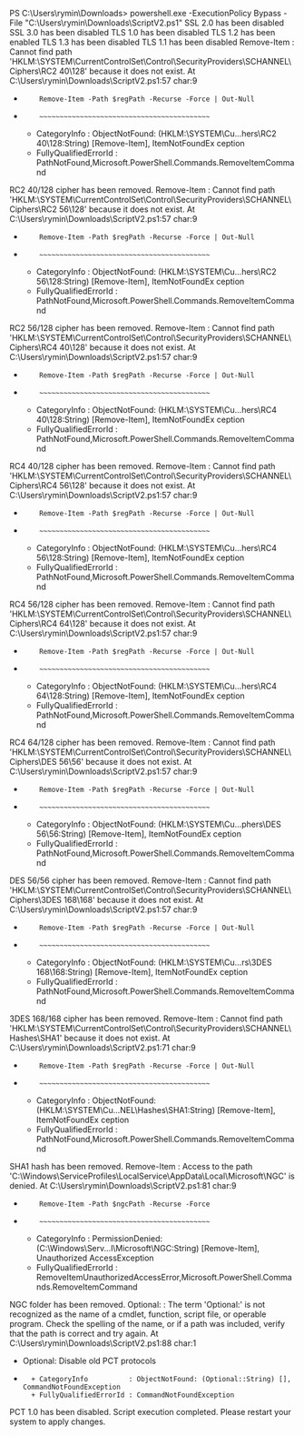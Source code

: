 PS C:\Users\rymin\Downloads> powershell.exe -ExecutionPolicy Bypass -File "C:\Users\rymin\Downloads\ScriptV2.ps1"
SSL 2.0 has been disabled
SSL 3.0 has been disabled
TLS 1.0 has been disabled
TLS 1.2 has been enabled
TLS 1.3 has been disabled
TLS 1.1 has been disabled
Remove-Item : Cannot find path 'HKLM:\SYSTEM\CurrentControlSet\Control\SecurityProviders\SCHANNEL\Ciphers\RC2 40\128'
because it does not exist.
At C:\Users\rymin\Downloads\ScriptV2.ps1:57 char:9
+         Remove-Item -Path $regPath -Recurse -Force | Out-Null
+         ~~~~~~~~~~~~~~~~~~~~~~~~~~~~~~~~~~~~~~~~~~
    + CategoryInfo          : ObjectNotFound: (HKLM:\SYSTEM\Cu...hers\RC2 40\128:String) [Remove-Item], ItemNotFoundEx
   ception
    + FullyQualifiedErrorId : PathNotFound,Microsoft.PowerShell.Commands.RemoveItemCommand

RC2 40/128 cipher has been removed.
Remove-Item : Cannot find path 'HKLM:\SYSTEM\CurrentControlSet\Control\SecurityProviders\SCHANNEL\Ciphers\RC2 56\128'
because it does not exist.
At C:\Users\rymin\Downloads\ScriptV2.ps1:57 char:9
+         Remove-Item -Path $regPath -Recurse -Force | Out-Null
+         ~~~~~~~~~~~~~~~~~~~~~~~~~~~~~~~~~~~~~~~~~~
    + CategoryInfo          : ObjectNotFound: (HKLM:\SYSTEM\Cu...hers\RC2 56\128:String) [Remove-Item], ItemNotFoundEx
   ception
    + FullyQualifiedErrorId : PathNotFound,Microsoft.PowerShell.Commands.RemoveItemCommand

RC2 56/128 cipher has been removed.
Remove-Item : Cannot find path 'HKLM:\SYSTEM\CurrentControlSet\Control\SecurityProviders\SCHANNEL\Ciphers\RC4 40\128'
because it does not exist.
At C:\Users\rymin\Downloads\ScriptV2.ps1:57 char:9
+         Remove-Item -Path $regPath -Recurse -Force | Out-Null
+         ~~~~~~~~~~~~~~~~~~~~~~~~~~~~~~~~~~~~~~~~~~
    + CategoryInfo          : ObjectNotFound: (HKLM:\SYSTEM\Cu...hers\RC4 40\128:String) [Remove-Item], ItemNotFoundEx
   ception
    + FullyQualifiedErrorId : PathNotFound,Microsoft.PowerShell.Commands.RemoveItemCommand

RC4 40/128 cipher has been removed.
Remove-Item : Cannot find path 'HKLM:\SYSTEM\CurrentControlSet\Control\SecurityProviders\SCHANNEL\Ciphers\RC4 56\128'
because it does not exist.
At C:\Users\rymin\Downloads\ScriptV2.ps1:57 char:9
+         Remove-Item -Path $regPath -Recurse -Force | Out-Null
+         ~~~~~~~~~~~~~~~~~~~~~~~~~~~~~~~~~~~~~~~~~~
    + CategoryInfo          : ObjectNotFound: (HKLM:\SYSTEM\Cu...hers\RC4 56\128:String) [Remove-Item], ItemNotFoundEx
   ception
    + FullyQualifiedErrorId : PathNotFound,Microsoft.PowerShell.Commands.RemoveItemCommand

RC4 56/128 cipher has been removed.
Remove-Item : Cannot find path 'HKLM:\SYSTEM\CurrentControlSet\Control\SecurityProviders\SCHANNEL\Ciphers\RC4 64\128'
because it does not exist.
At C:\Users\rymin\Downloads\ScriptV2.ps1:57 char:9
+         Remove-Item -Path $regPath -Recurse -Force | Out-Null
+         ~~~~~~~~~~~~~~~~~~~~~~~~~~~~~~~~~~~~~~~~~~
    + CategoryInfo          : ObjectNotFound: (HKLM:\SYSTEM\Cu...hers\RC4 64\128:String) [Remove-Item], ItemNotFoundEx
   ception
    + FullyQualifiedErrorId : PathNotFound,Microsoft.PowerShell.Commands.RemoveItemCommand

RC4 64/128 cipher has been removed.
Remove-Item : Cannot find path 'HKLM:\SYSTEM\CurrentControlSet\Control\SecurityProviders\SCHANNEL\Ciphers\DES 56\56'
because it does not exist.
At C:\Users\rymin\Downloads\ScriptV2.ps1:57 char:9
+         Remove-Item -Path $regPath -Recurse -Force | Out-Null
+         ~~~~~~~~~~~~~~~~~~~~~~~~~~~~~~~~~~~~~~~~~~
    + CategoryInfo          : ObjectNotFound: (HKLM:\SYSTEM\Cu...phers\DES 56\56:String) [Remove-Item], ItemNotFoundEx
   ception
    + FullyQualifiedErrorId : PathNotFound,Microsoft.PowerShell.Commands.RemoveItemCommand

DES 56/56 cipher has been removed.
Remove-Item : Cannot find path 'HKLM:\SYSTEM\CurrentControlSet\Control\SecurityProviders\SCHANNEL\Ciphers\3DES
168\168' because it does not exist.
At C:\Users\rymin\Downloads\ScriptV2.ps1:57 char:9
+         Remove-Item -Path $regPath -Recurse -Force | Out-Null
+         ~~~~~~~~~~~~~~~~~~~~~~~~~~~~~~~~~~~~~~~~~~
    + CategoryInfo          : ObjectNotFound: (HKLM:\SYSTEM\Cu...rs\3DES 168\168:String) [Remove-Item], ItemNotFoundEx
   ception
    + FullyQualifiedErrorId : PathNotFound,Microsoft.PowerShell.Commands.RemoveItemCommand

3DES 168/168 cipher has been removed.
Remove-Item : Cannot find path 'HKLM:\SYSTEM\CurrentControlSet\Control\SecurityProviders\SCHANNEL\Hashes\SHA1' because
it does not exist.
At C:\Users\rymin\Downloads\ScriptV2.ps1:71 char:9
+         Remove-Item -Path $regPath -Recurse -Force | Out-Null
+         ~~~~~~~~~~~~~~~~~~~~~~~~~~~~~~~~~~~~~~~~~~
    + CategoryInfo          : ObjectNotFound: (HKLM:\SYSTEM\Cu...NEL\Hashes\SHA1:String) [Remove-Item], ItemNotFoundEx
   ception
    + FullyQualifiedErrorId : PathNotFound,Microsoft.PowerShell.Commands.RemoveItemCommand

SHA1 hash has been removed.
Remove-Item : Access to the path 'C:\Windows\ServiceProfiles\LocalService\AppData\Local\Microsoft\NGC' is denied.
At C:\Users\rymin\Downloads\ScriptV2.ps1:81 char:9
+         Remove-Item -Path $ngcPath -Recurse -Force
+         ~~~~~~~~~~~~~~~~~~~~~~~~~~~~~~~~~~~~~~~~~~
    + CategoryInfo          : PermissionDenied: (C:\Windows\Serv...l\Microsoft\NGC:String) [Remove-Item], Unauthorized
   AccessException
    + FullyQualifiedErrorId : RemoveItemUnauthorizedAccessError,Microsoft.PowerShell.Commands.RemoveItemCommand

NGC folder has been removed.
Optional: : The term 'Optional:' is not recognized as the name of a cmdlet, function, script file, or operable
program. Check the spelling of the name, or if a path was included, verify that the path is correct and try again.
At C:\Users\rymin\Downloads\ScriptV2.ps1:88 char:1
+ Optional: Disable old PCT protocols
+ ~~~~~~~~~
    + CategoryInfo          : ObjectNotFound: (Optional::String) [], CommandNotFoundException
    + FullyQualifiedErrorId : CommandNotFoundException

PCT 1.0 has been disabled.
Script execution completed. Please restart your system to apply changes.
